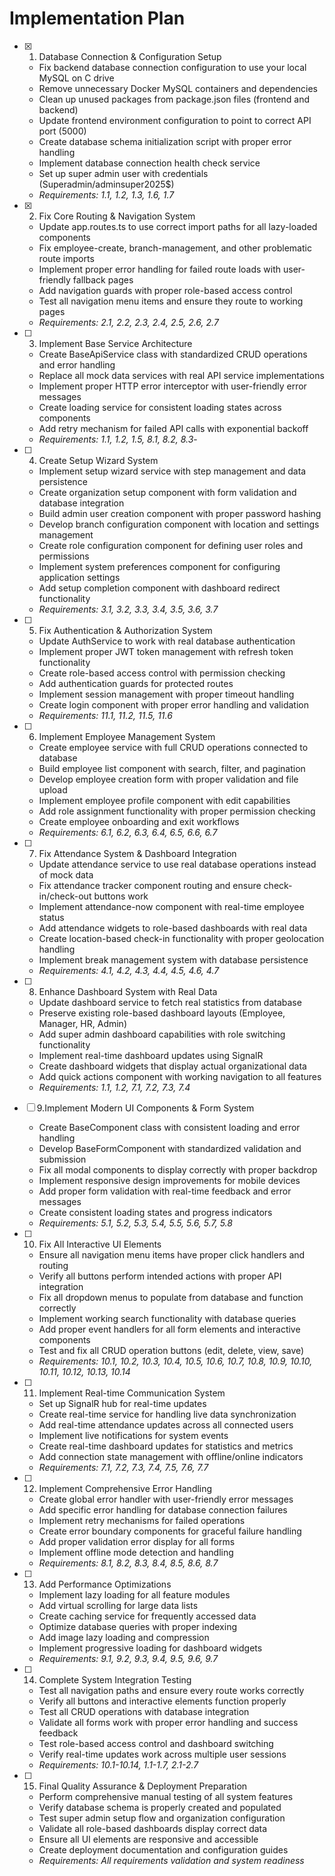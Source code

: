 # Implementation Plan

- [x] 1. Database Connection & Configuration Setup


  - Fix backend database connection configuration to use your local MySQL on C drive
  - Remove unnecessary Docker MySQL containers and dependencies
  - Clean up unused packages from package.json files (frontend and backend)
  - Update frontend environment configuration to point to correct API port (5000)
  - Create database schema initialization script with proper error handling
  - Implement database connection health check service
  - Set up super admin user with credentials (Superadmin/adminsuper2025$)
  - _Requirements: 1.1, 1.2, 1.3, 1.6, 1.7_

- [x] 2. Fix Core Routing & Navigation System





  - Update app.routes.ts to use correct import paths for all lazy-loaded components
  - Fix employee-create, branch-management, and other problematic route imports
  - Implement proper error handling for failed route loads with user-friendly fallback pages
  - Add navigation guards with proper role-based access control
  - Test all navigation menu items and ensure they route to working pages
  - _Requirements: 2.1, 2.2, 2.3, 2.4, 2.5, 2.6, 2.7_

- [ ] 3. Implement Base Service Architecture
  - Create BaseApiService class with standardized CRUD operations and error handling
  - Replace all mock data services with real API service implementations
  - Implement proper HTTP error interceptor with user-friendly error messages
  - Create loading service for consistent loading states across components
  - Add retry mechanism for failed API calls with exponential backoff
  - _Requirements: 1.1, 1.2, 1.5, 8.1, 8.2, 8.3_-
  
- [ ] 4. Create Setup Wizard System
  - Implement setup wizard service with step management and data persistence
  - Create organization setup component with form validation and database integration
  - Build admin user creation component with proper password hashing
  - Develop branch configuration component with location and settings management
  - Create role configuration component for defining user roles and permissions
  - Implement system preferences component for configuring application settings
  - Add setup completion component with dashboard redirect functionality
  - _Requirements: 3.1, 3.2, 3.3, 3.4, 3.5, 3.6, 3.7_

- [ ] 5. Fix Authentication & Authorization System
  - Update AuthService to work with real database authentication
  - Implement proper JWT token management with refresh token functionality
  - Create role-based access control with permission checking
  - Add authentication guards for protected routes
  - Implement session management with proper timeout handling
  - Create login component with proper error handling and validation
  - _Requirements: 11.1, 11.2, 11.5, 11.6_

- [ ] 6. Implement Employee Management System
  - Create employee service with full CRUD operations connected to database
  - Build employee list component with search, filter, and pagination
  - Develop employee creation form with proper validation and file upload
  - Implement employee profile component with edit capabilities
  - Add role assignment functionality with proper permission checking
  - Create employee onboarding and exit workflows
  - _Requirements: 6.1, 6.2, 6.3, 6.4, 6.5, 6.6, 6.7_

- [ ] 7. Fix Attendance System & Dashboard Integration
  - Update attendance service to use real database operations instead of mock data
  - Fix attendance tracker component routing and ensure check-in/check-out buttons work
  - Implement attendance-now component with real-time employee status
  - Add attendance widgets to role-based dashboards with real data
  - Create location-based check-in functionality with proper geolocation handling
  - Implement break management system with database persistence
  - _Requirements: 4.1, 4.2, 4.3, 4.4, 4.5, 4.6, 4.7_

- [ ] 8. Enhance Dashboard System with Real Data
  - Update dashboard service to fetch real statistics from database
  - Preserve existing role-based dashboard layouts (Employee, Manager, HR, Admin)
  - Add super admin dashboard capabilities with role switching functionality
  - Implement real-time dashboard updates using SignalR
  - Create dashboard widgets that display actual organizational data
  - Add quick actions component with working navigation to all features
  - _Requirements: 1.1, 1.2, 7.1, 7.2, 7.3, 7.4_
  
- [ ] 9.Implement Modern UI Components & Form System
  - Create BaseComponent class with consistent loading and error handling
  - Develop BaseFormComponent with standardized validation and submission
  - Fix all modal components to display correctly with proper backdrop
  - Implement responsive design improvements for mobile devices
  - Add proper form validation with real-time feedback and error messages
  - Create consistent loading states and progress indicators
  - _Requirements: 5.1, 5.2, 5.3, 5.4, 5.5, 5.6, 5.7, 5.8_

- [ ] 10. Fix All Interactive UI Elements
  - Ensure all navigation menu items have proper click handlers and routing
  - Verify all buttons perform intended actions with proper API integration
  - Fix all dropdown menus to populate from database and function correctly
  - Implement working search functionality with database queries
  - Add proper event handlers for all form elements and interactive components
  - Test and fix all CRUD operation buttons (edit, delete, view, save)
  - _Requirements: 10.1, 10.2, 10.3, 10.4, 10.5, 10.6, 10.7, 10.8, 10.9, 10.10, 10.11, 10.12, 10.13, 10.14_

- [ ] 11. Implement Real-time Communication System
  - Set up SignalR hub for real-time updates
  - Create real-time service for handling live data synchronization
  - Add real-time attendance updates across all connected users
  - Implement live notifications for system events
  - Create real-time dashboard updates for statistics and metrics
  - Add connection state management with offline/online indicators
  - _Requirements: 7.1, 7.2, 7.3, 7.4, 7.5, 7.6, 7.7_

- [ ] 12. Implement Comprehensive Error Handling
  - Create global error handler with user-friendly error messages
  - Add specific error handling for database connection failures
  - Implement retry mechanisms for failed operations
  - Create error boundary components for graceful failure handling
  - Add proper validation error display for all forms
  - Implement offline mode detection and handling
  - _Requirements: 8.1, 8.2, 8.3, 8.4, 8.5, 8.6, 8.7_

- [ ] 13. Add Performance Optimizations
  - Implement lazy loading for all feature modules
  - Add virtual scrolling for large data lists
  - Create caching service for frequently accessed data
  - Optimize database queries with proper indexing
  - Add image lazy loading and compression
  - Implement progressive loading for dashboard widgets
  - _Requirements: 9.1, 9.2, 9.3, 9.4, 9.5, 9.6, 9.7_

- [ ] 14. Complete System Integration Testing
  - Test all navigation paths and ensure every route works correctly
  - Verify all buttons and interactive elements function properly
  - Test all CRUD operations with database integration
  - Validate all forms work with proper error handling and success feedback
  - Test role-based access control and dashboard switching
  - Verify real-time updates work across multiple user sessions
  - _Requirements: 10.1-10.14, 1.1-1.7, 2.1-2.7_

- [ ] 15. Final Quality Assurance & Deployment Preparation
  - Perform comprehensive manual testing of all system features
  - Verify database schema is properly created and populated
  - Test super admin setup flow and organization configuration
  - Validate all role-based dashboards display correct data
  - Ensure all UI elements are responsive and accessible
  - Create deployment documentation and configuration guides
  - _Requirements: All requirements validation and system readiness_
